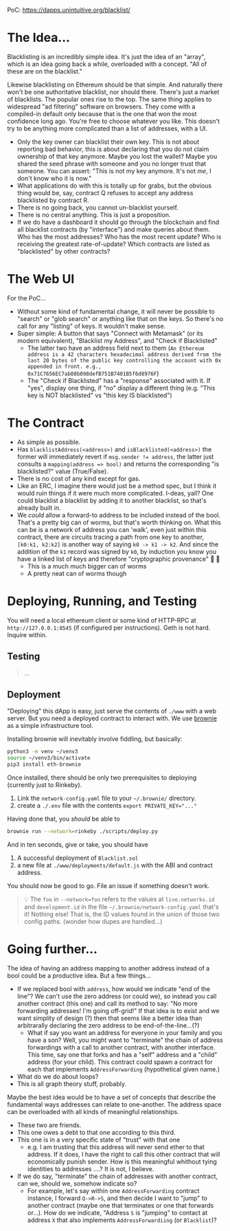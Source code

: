 PoC: https://dapps.unintuitive.org/blacklist/

# The Idea...

Blacklisting is an incredibly simple idea. It's just the idea of an "array", which is an idea going back a while, overloaded with a concept. "All of these are on the blacklist."

Likewise blacklisting on Ethereum should be that simple. And naturally there won't be one authoritative blacklist, nor should there. There's just a market of blacklists. The popular ones rise to the top. The same thing applies to widespread "ad filtering" software on browsers. They come with a compiled-in default only because that is the one that won the most confidence long ago. You're free to choose whatever you like. This doesn't try to be anything more complicated than a list of addresses, with a UI.

* Only the key owner can blacklist their own key. This is not about reporting bad behavior, this is about declaring that you do not claim ownership of that key anymore. Maybe you lost the wallet? Maybe you shared the seed phrase with someone and you no longer trust that someone. You can assert: "This is not my key anymore. It's not _me_, I don't know who it is now."
* What applications do with this is totally up for grabs, but the obvious thing would be, say, contract Q refuses to accept any address blacklisted by contract R.
* There is no going back, you cannot un-blacklist yourself.
* There is no central anything. This is just a proposition.
* If we do have a dashboard it should go through the blockchain and find all blacklist contracts (by "interface") and make queries about them. Who has the most addresses? Who has the most recent update? Who is receiving the greatest rate-of-update? Which contracts are listed as "blacklisted" by other contracts?

# The Web UI

For the PoC...

* Without some kind of fundamental change, it will never be possible to "search" or "glob search" or anything like that on the keys. So there's no call for any "listing" of keys. It wouldn't make sense.
* Super simple: A button that says "Connect with Metamask" (or its modern equivalent), "Blacklist my Address", and "Check if Blacklisted"
   * The latter two have an address field next to them (`An Ethereum address is a 42 characters hexadecimal address derived from the last 20 bytes of the public key controlling the account with 0x appended in front. e.g., 0x71C7656EC7ab88b098defB751B7401B5f6d8976F`)
   * The "Check if Blacklisted" has a "response" associated with it. If "yes", display one thing, if "no" display a different thing (e.g. "This key is NOT blacklisted" vs "this key IS blacklisted")

# The Contract

* As simple as possible.
* Has `blacklistAddress(<address>)` and `isBlacklisted(<address>)` the former will immediately revert if `msg.sender != address`, the latter just consults a `mapping(address => bool)` and returns the corresponding "is blacklisted?" value (True/False).
* There is no cost of any kind except for gas.
* Like an ERC, I imagine there would just be a method spec, but I think it would ruin things if it were much more complicated. I-deas, yall? One could blacklist a blacklist by adding it to another blacklist, so that's already built in.
* We _could_ allow a forward-to address to be included instead of the bool. That's a pretty big can of worms, but that's worth thinking on. What this can be is a network of address you can 'walk', even just within this contract, there are circuits tracing a path from one key to another, `[k0:k1, k2:k2]` is another way of saying `k0 -> k1 -> k2`. And since the addition of the `k1` record was signed by `k0`, by induction you know you have a linked list of keys and therefore "cryptographic provenance" 🎩 👑 
   * This is a much much bigger can of worms
   * A pretty neat can of worms though

# Deploying, Running, and Testing

You will need a local ethereum client or some kind of HTTP-RPC at `http://127.0.0.1:8545` (if configured per instructions). Geth is not hard. Inquire within.

## Testing

> ...

## Deployment

"Deploying" this dApp is easy, just serve the contents of `./www` with a web server. But you need a deployed contract to interact with. We use [brownie](https://github.com/eth-brownie/brownie) as a simple infrastructure tool.

Installing brownie will inevitably involve fiddling, but basically:

```bash
python3 -m venv ~/venv3
source ~/venv3/bin/activate
pip3 install eth-brownie
```

Once installed, there should be only two prerequisites to deploying (currently just to Rinkeby).

1. Link the `network-config.yaml` file to your `~/.brownie/` directory.
1. create a `./.env` file with the contents `export PRIVATE_KEY="..."`

Having done that, you _should_ be able to

```bash
brownie run --network=rinkeby ./scripts/deploy.py
```

And in ten seconds, give or take, you should have

1. A successful deployment of `Blacklist.sol`
1. a new file at `./www/deployments/default.js` with the ABI and contract address.

You should now be good to go. File an issue if something doesn't work.

> :bulb: The `foo` in `--network=foo` refers to the values at `live.networks.id` and `development.id` in the file `~/.brownie/network-config.yaml` that's it! Nothing else! That is, the ID values found in the union of those two config paths. (wonder how dupes are handled...)

# Going further...

The idea of having an address mapping to another address instead of a bool could be a productive idea. But a few things...

* If we replaced bool with `address`, how would we indicate "end of the line"? We can't use the zero address (or could we), so instead you call another contract (this one) and call its method to say: "No more forwarding addresses! I'm going off-grid!" If that idea is to exist and we want simplity of design (?) then that seems like a better idea than arbitrarally declaring the zero address to be end-of-the-line...(?)
   * What if say you want an address for everyone in your family and you have a son? Well, you might want to "terminate" the chain of address forwardings with a call to another contract, with another interface. This time, say one that forks and has a "self" address and a "child" address (for your child). This contract could spawn a contract for each that implements `AddressForwarding` (hypothetical given name.)
* What do we do about loops?
* This is all graph theory stuff, probably.

Maybe the best idea would be to have a set of concepts that describe the fundamental ways addresses can relate to one-another. The address space can be overloaded with all kinds of meaningful relationships.
* These two are friends.
* This one owes a debt to that one according to this third.
* This one is in a very specific state of "trust" with that one
   * e.g. I am trusting that this address will never send ether to that address. If it does, I have the right to call this other contract that will economically punish sender. How is this meaningful whithout tying identities to addresses ....? It is not, I believe.
* If we do say, "terminate" the chain of addresses with another contract, can we, should we, somehow indicate so?
   * For example, let's say within one `AddressForwarding` contract instance, I forward `Q->R->S`, and then decide I want to "jump" to another contract (maybe one that terminates or one that forwards or...). How do we indicate, "Address `S` is "jumping" to contact at address `X` that also implements `AddressForwardiing` (or `Blacklist`)?
